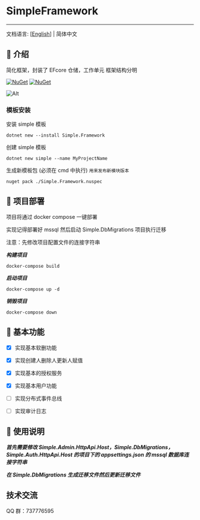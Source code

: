 # SimpleFramework

---

文档语言: [[English](README.en.md)] | 简体中文

## 🎈 介绍

简化框架，封装了 EFcore 仓储，工作单元
框架结构分明

[![NuGet](https://img.shields.io/nuget/dt/Simple.Framework.svg?label=NuGet&style=flat&logo=nuget)](https://www.nuget.org/packages/Simple.Framework/)
[![NuGet](https://img.shields.io/nuget/v/Simple.Framework.svg?label=NuGet&style=flat&logo=nuget)](https://www.nuget.org/packages/Simple.Framework/)

![Alt](https://repobeats.axiom.co/api/embed/17958d5a05cdd2ceebafc987ad9be05de01c4b31.svg "Repobeats analytics image")

### 模板安装

安装 simple 模板

```shell
dotnet new --install Simple.Framework
```

创建 simple 模板

```shell
dotnet new simple --name MyProjectName
```

生成新模板包 (必须在 cmd 中执行)
`用来发布新模块版本`

```shell
nuget pack ./Simple.Framework.nuspec
```

## 🎁 项目部署

项目将通过 docker compose 一键部署

实现记得部署好 mssql 然后启动 Simple.DbMigrations 项目执行迁移

注意：先修改项目配置文件的连接字符串

**_构建项目_**

```shell
docker-compose build
```

**_启动项目_**

```shell
docker-compose up -d
```

**_销毁项目_**

```shell
docker-compose down
```

## 🍬 基本功能

- [x] 实现基本软删功能

- [x] 实现创建人删除人更新人赋值

- [x] 实现基本的授权服务

- [x] 实现基本用户功能

- [ ] 实现分布式事件总线

- [ ] 实现审计日志

## 🛞 使用说明

**_首先需要修改 Simple.Admin.HttpApi.Host，Simple.DbMigrations，Simple.Auth.HttpApi.Host 的项目下的 appsettings.json 的 mssql 数据库连接字符串_**

**_在 Simple.DbMigrations 生成迁移文件然后更新迁移文件_**

## 技术交流

QQ 群：737776595
